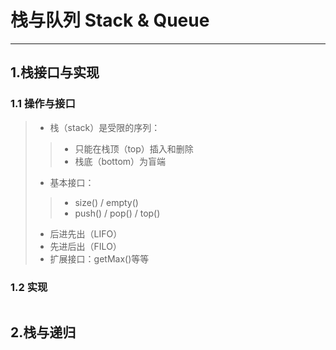 # 栈与队列 Stack & Queue

---

## 1.栈接口与实现

### 1.1 操作与接口

> * 栈（stack）是受限的序列：
>> * 只能在栈顶（top）插入和删除
>> * 栈底（bottom）为盲端
> * 基本接口：
>> * size() / empty()
>> * push() / pop() / top()
> * 后进先出（LIFO）
> * 先进后出（FILO）
> * 扩展接口：getMax()等等

### 1.2 实现

~~~CPP

~~~

## 2.栈与递归
